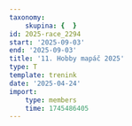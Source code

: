 ```yaml
---
taxonomy:
    skupina: {  }
id: 2025-race_2294
start: '2025-09-03'
end: '2025-09-03'
title: '11. Hobby mapáč 2025'
type: T
template: trenink
date: '2025-04-24'
import:
    type: members
    time: 1745486405
---
```


